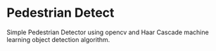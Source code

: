# Pedestrian Detect

Simple Pedestrian Detector using opencv and Haar Cascade machine learning object detection algorithm.
